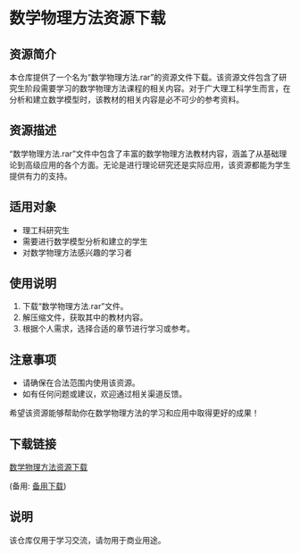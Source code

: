 # 数学物理方法资源下载

## 资源简介

本仓库提供了一个名为“数学物理方法.rar”的资源文件下载。该资源文件包含了研究生阶段需要学习的数学物理方法课程的相关内容。对于广大理工科学生而言，在分析和建立数学模型时，该教材的相关内容是必不可少的参考资料。

## 资源描述

“数学物理方法.rar”文件中包含了丰富的数学物理方法教材内容，涵盖了从基础理论到高级应用的各个方面。无论是进行理论研究还是实际应用，该资源都能为学生提供有力的支持。

## 适用对象

- 理工科研究生
- 需要进行数学模型分析和建立的学生
- 对数学物理方法感兴趣的学习者

## 使用说明

1. 下载“数学物理方法.rar”文件。
2. 解压缩文件，获取其中的教材内容。
3. 根据个人需求，选择合适的章节进行学习或参考。

## 注意事项

- 请确保在合法范围内使用该资源。
- 如有任何问题或建议，欢迎通过相关渠道反馈。

希望该资源能够帮助你在数学物理方法的学习和应用中取得更好的成果！

## 下载链接
[数学物理方法资源下载](https://pan.quark.cn/s/c15b0eb116b6) 

(备用: [备用下载](https://pan.baidu.com/s/1dw0QbTMyeAcCU8-_uFpyfw?pwd=1234))

## 说明

该仓库仅用于学习交流，请勿用于商业用途。
